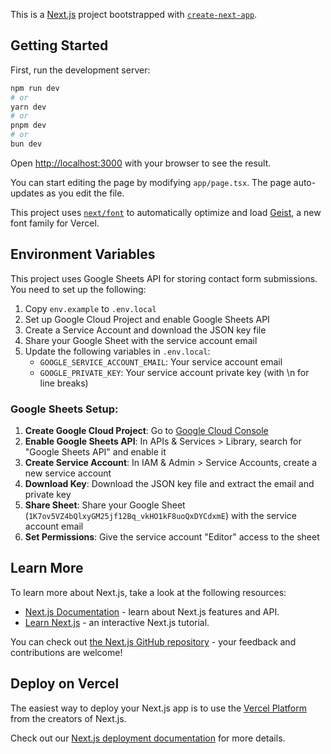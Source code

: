 This is a [Next.js](https://nextjs.org) project bootstrapped with [`create-next-app`](https://nextjs.org/docs/app/api-reference/cli/create-next-app).

## Getting Started

First, run the development server:

```bash
npm run dev
# or
yarn dev
# or
pnpm dev
# or
bun dev
```

Open [http://localhost:3000](http://localhost:3000) with your browser to see the result.

You can start editing the page by modifying `app/page.tsx`. The page auto-updates as you edit the file.

This project uses [`next/font`](https://nextjs.org/docs/app/building-your-application/optimizing/fonts) to automatically optimize and load [Geist](https://vercel.com/font), a new font family for Vercel.

## Environment Variables

This project uses Google Sheets API for storing contact form submissions. You need to set up the following:

1. Copy `env.example` to `.env.local`
2. Set up Google Cloud Project and enable Google Sheets API
3. Create a Service Account and download the JSON key file
4. Share your Google Sheet with the service account email
5. Update the following variables in `.env.local`:
   - `GOOGLE_SERVICE_ACCOUNT_EMAIL`: Your service account email
   - `GOOGLE_PRIVATE_KEY`: Your service account private key (with \n for line breaks)

### Google Sheets Setup:

1. **Create Google Cloud Project**: Go to [Google Cloud Console](https://console.cloud.google.com/)
2. **Enable Google Sheets API**: In APIs & Services > Library, search for "Google Sheets API" and enable it
3. **Create Service Account**: In IAM & Admin > Service Accounts, create a new service account
4. **Download Key**: Download the JSON key file and extract the email and private key
5. **Share Sheet**: Share your Google Sheet (`1K7ov5VZ4bQlxyGM25jf12Bq_vkHO1kF8uoQxDYCdxmE`) with the service account email
6. **Set Permissions**: Give the service account "Editor" access to the sheet

## Learn More

To learn more about Next.js, take a look at the following resources:

- [Next.js Documentation](https://nextjs.org/docs) - learn about Next.js features and API.
- [Learn Next.js](https://nextjs.org/learn) - an interactive Next.js tutorial.

You can check out [the Next.js GitHub repository](https://github.com/vercel/next.js) - your feedback and contributions are welcome!

## Deploy on Vercel

The easiest way to deploy your Next.js app is to use the [Vercel Platform](https://vercel.com/new?utm_medium=default-template&filter=next.js&utm_source=create-next-app&utm_campaign=create-next-app-readme) from the creators of Next.js.

Check out our [Next.js deployment documentation](https://nextjs.org/docs/app/building-your-application/deploying) for more details.
